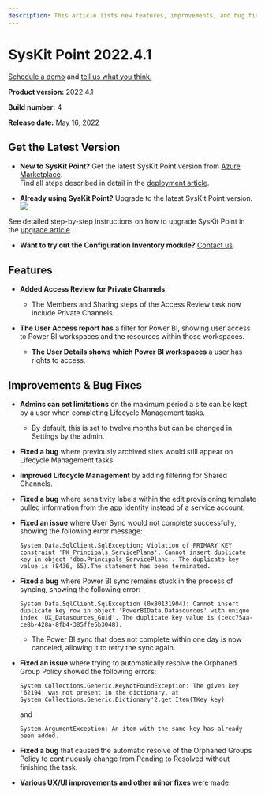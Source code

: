 ```yaml
---
description: This article lists new features, improvements, and bug fixes in SysKit Point version 2022.4.1.
--- 
```


# SysKit Point 2022.4.1

[Schedule a demo](https://www.syskit.com/products/point/request-a-demo/) and [tell us what you think.](https://www.syskit.com/company/contact-us/)

**Product version:** 2022.4.1

**Build number:** 4

**Release date:** May 16, 2022

## Get the Latest Version

* **New to SysKit Point?** Get the latest SysKit Point version from [Azure Marketplace](https://azuremarketplace.microsoft.com/en-us/marketplace/apps/syskitltd.syskit_point).<br/>
    Find all steps described in detail in the [deployment article](../installation/deploy-syskit-point.md).
    
* **Already using SysKit Point?** Upgrade to the latest SysKit Point version. <br/>
[![](https://aka.ms/deploytoazurebutton)](https://portal.azure.com/#create/Microsoft.Template/uri/https%3A%2F%2Fsyskitassetsstorage.blob.core.windows.net%2Fpoint%2FUpdateFilesARM%2FPointUpdateTemplate.json)

See detailed step-by-step instructions on how to upgrade SysKit Point in the [upgrade article](../installation/upgrade-syskit-point.md).

* **Want to try out the Configuration Inventory module?** [Contact us](https://www.syskit.com/contact-us/).


## Features

* **Added Access Review for Private Channels.**
  * The Members and Sharing steps of the Access Review task now include Private Channels. 

* **The User Access report has** a filter for Power BI, showing user access to Power BI workspaces and the resources within those workspaces. 
  * **The User Details shows which Power BI workspaces** a user has rights to access.


## Improvements & Bug Fixes

* **Admins can set limitations** on the maximum period a site can be kept by a user when completing Lifecycle Management tasks.
  * By default, this is set to twelve months but can be changed in Settings by the admin.  

* **Fixed a bug** where previously archived sites would still appear on Lifecycle Management tasks. 

* **Improved Lifecycle Management** by adding filtering for Shared Channels. 

* **Fixed a bug** where sensitivity labels within the edit provisioning template pulled information from the app identity instead of a service account. 

* **Fixed an issue** where User Sync would not complete successfully, showing the following error message:

  `System.Data.SqlClient.SqlException: Violation of PRIMARY KEY constraint 'PK_Principals_ServicePlans'. Cannot insert duplicate key in object 'dbo.Principals_ServicePlans'. The duplicate key value is (8436, 65).The statement has been terminated.`

* **Fixed a bug** where Power BI sync remains stuck in the process of syncing, showing the following error:

  `System.Data.SqlClient.SqlException (0x80131904): Cannot insert duplicate key row in object 'PowerBIData.Datasources' with unique index 'UX_Datasources_Guid'. The duplicate key value is (cecc75aa-ce8b-428a-8fb4-385ffe5b3048).`

   * The Power BI sync that does not complete within one day is now canceled, allowing it to retry the sync again. 

* **Fixed an issue** where trying to automatically resolve the Orphaned Group Policy showed the following errors: 

  `System.Collections.Generic.KeyNotFoundException: The given key '62194' was not present in the dictionary.
   at System.Collections.Generic.Dictionary'2.get_Item(TKey key)`

   and

   `System.ArgumentException: An item with the same key has already been added.`

* **Fixed a bug** that caused the automatic resolve of the Orphaned Groups Policy to continuously change from Pending to Resolved without finishing the task. 

* **Various UX/UI improvements and other minor fixes** were made. 